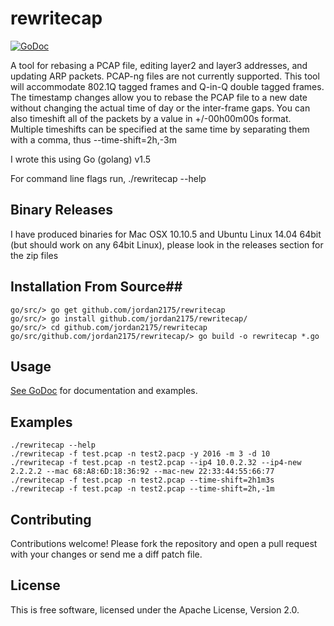 # rewritecap #

[![GoDoc](https://godoc.org/github.com/jordan2175/rewritecap?status.png)](https://godoc.org/github.com/jordan2175/rewritecap)

A tool for rebasing a PCAP file, editing layer2 and layer3 addresses, and updating 
ARP packets. PCAP-ng files are not currently supported. This tool will accommodate 
802.1Q tagged frames and Q-in-Q double tagged frames. The timestamp changes allow 
you to rebase the PCAP file to a new date without changing the actual time of day 
or the inter-frame gaps.  You can also timeshift all of the packets by a value in
+/-00h00m00s format.  Multiple timeshifts can be specified at the same time by 
separating them with a comma, thus --time-shift=2h,-3m

I wrote this using Go (golang) v1.5

For command line flags run, ./rewritecap --help  

## Binary Releases

I have produced binaries for Mac OSX 10.10.5 and Ubuntu Linux 14.04 64bit (but should work on any 64bit Linux), please look in the releases section for the zip files 

## Installation From Source##

```
go/src/> go get github.com/jordan2175/rewritecap
go/src/> go install github.com/jordan2175/rewritecap/
go/src/> cd github.com/jordan2175/rewritecap
go/src/github.com/jordan2175/rewritecap/> go build -o rewritecap *.go
```

## Usage ##

[See GoDoc](http://godoc.org/github.com/jordan2175/rewritecap) for
documentation and examples.

## Examples ##

```
./rewritecap --help
./rewritecap -f test.pcap -n test2.pacp -y 2016 -m 3 -d 10
./rewritecap -f test.pcap -n test2.pcap --ip4 10.0.2.32 --ip4-new 2.2.2.2 --mac 68:A8:6D:18:36:92 --mac-new 22:33:44:55:66:77
./rewritecap -f test.pcap -n test2.pcap --time-shift=2h1m3s
./rewritecap -f test.pcap -n test2.pcap --time-shift=2h,-1m
```

## Contributing ##

Contributions welcome! Please fork the repository and open a pull request
with your changes or send me a diff patch file.

## License ##

This is free software, licensed under the Apache License, Version 2.0.

